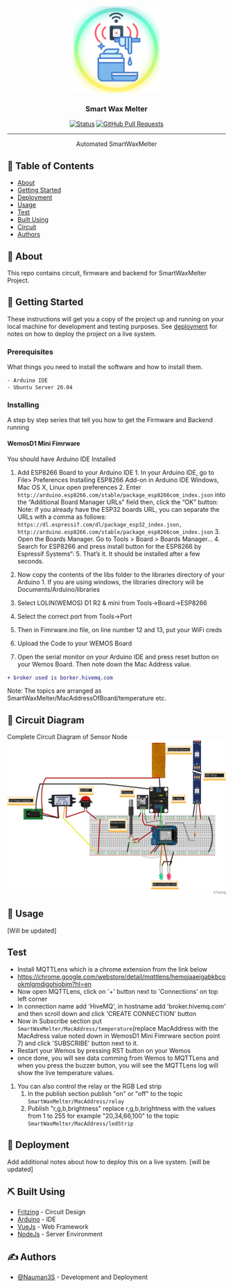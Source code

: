 <p align="center">
  <a href="" rel="noopener">
 <img width=200px height=200px src="Circuit/swmlogo.png" alt="Project logo"></a>
</p>

<h3 align="center">Smart Wax Melter</h3>

<div align="center">

[![Status](https://img.shields.io/badge/status-active-success.svg)]()
[![GitHub Pull Requests](https://img.shields.io/github/issues-pr/kylelobo/The-Documentation-Compendium.svg)](https://github.com/kylelobo/The-Documentation-Compendium/pulls)

</div>

---


<p align="center"> Automated SmartWaxMelter
    <br> 
</p>

## 📝 Table of Contents

- [About](#about)
- [Getting Started](#getting_started)
- [Deployment](#deployment)
- [Usage](#usage)
- [Test](#test)
- [Built Using](#built_using)
- [Circuit](#circuit)
- [Authors](#authors)


## 🧐 About <a name = "about"></a>

This repo contains circuit, firmware and backend for SmartWaxMelter Project.

## 🏁 Getting Started <a name = "getting_started"></a>

These instructions will get you a copy of the project up and running on your local machine for development and testing purposes. See [deployment](#deployment) for notes on how to deploy the project on a live system.

### Prerequisites

What things you need to install the software and how to install them.

```
- Arduino IDE
- Ubuntu Server 20.04
```

### Installing

A step by step series that tell you how to get the Firmware and Backend running

#### WemosD1 Mini Fimrware

You should have Arduino IDE Installed

  1.  Add ESP8266 Board to your Arduino IDE
    1. In your Arduino IDE, go to File> Preferences
        Installing ESP8266 Add-on in Arduino IDE Windows, Mac OS X, Linux open preferences
    2. Enter ```http://arduino.esp8266.com/stable/package_esp8266com_index.json``` into the “Additional Board Manager URLs” field then, click the “OK” button:
    Note: if you already have the ESP32 boards URL, you can separate the URLs with a comma as follows:
    ```https://dl.espressif.com/dl/package_esp32_index.json,
      http://arduino.esp8266.com/stable/package_esp8266com_index.json```
    3. Open the Boards Manager. Go to Tools > Board > Boards Manager…
    4. Search for ESP8266 and press install button for the ESP8266 by Espressif Systems“:
    5. That’s it. It should be installed after a few seconds.

  2.  Now copy the contents of the libs folder to the libraries directory of your Arduino
    1. If you are using windows, the libraries directory will be Documents/Arduino/libraries
  3.  Select LOLIN(WEMOS) D1 R2 & mini from Tools->Board->ESP8266
  4.  Select the correct port from Tools->Port
  5.  Then in Fimrware.ino file, on line number 12 and 13, put your WiFi creds
  6.  Upload the Code to your WEMOS Board
  7.  Open the serial monitor on your Arduino IDE and press reset button on your Wemos Board. Then note down the Mac Address value.

  ```diff
  + broker used is borker.hivemq.com
  ```
  Note: The topics are arranged as SmartWaxMelter/MacAddressOfBoard/temperature etc.


## 🔧 Circuit Diagram <a name = "circuit"></a>

Complete Circuit Diagram of Sensor Node
![Circuit](Circuit/Circuit_bb.png)


## 🎈 Usage <a name="usage"></a>

[Will be updated]

## Test <a name="test"></a>

- Install MQTTLens which is a chrome extension from the link below
- https://chrome.google.com/webstore/detail/mqttlens/hemojaaeigabkbcookmlgmdigohjobjm?hl=en
- Now open MQTTLens, click on '+' button next to 'Connections' on top left corner
- In connection name add 'HiveMQ', in hostname add 'broker.hivemq.com' and then scroll down and click 'CREATE CONNECTION'   button
- Now in Subscribe section put ```SmartWaxMelter/MacAddress/temperature```(replace MacAddress with the MacAdress value noted down in WemosD1 Mini Fimrware section point 7) and click 'SUBSCRIBE' button next to it.
- Restart your Wemos by pressing RST button on your Wemos
- once done, you will see data comming from Wemos to MQTTLens and when you press the buzzer button, you will see the MQTTLens log will show the live temperature values.
1. You can also control the relay or the RGB Led strip
    1. In the publish section publish "on" or "off" to the topic ```SmartWaxMelter/MacAddress/relay```
    2. Publish "r,g,b,brightness" replace r,g,b,brightness with the values from 1 to 255 for example "20,34,66,100" to the topic ```SmartWaxMelter/MacAddress/ledStrip```


## 🚀 Deployment <a name = "deployment"></a>

Add additional notes about how to deploy this on a live system.
[will be updated]

## ⛏️ Built Using <a name = "built_using"></a>

- [Fritzing](https://fritzing.org/) - Circuit Design
- [Arduino](https://www.arduino.cc/) - IDE
- [VueJs](https://vuejs.org/) - Web Framework
- [NodeJs](https://nodejs.org/en/) - Server Environment

## ✍️ Authors <a name = "authors"></a>

- [@Nauman3S](https://github.com/Nauman3S) - Development and Deployment

